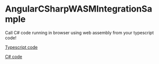 # AngularCSharpWASMIntegrationSample
Call C# code running in browser using web assembly from your typescript code!

[Typescript code](https://github.com/ysmoradi/AngularCSharpWASMIntegrationSample/blob/main/AngularCSharpWASMIntegrationSample/ClientApp/src/app/home/home.component.ts#L9)

[C# code](https://github.com/ysmoradi/AngularCSharpWASMIntegrationSample/blob/main/CSharpWASMProject/Program.cs#L16)
